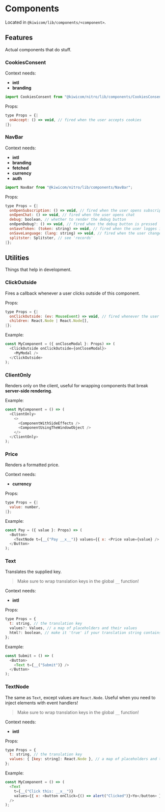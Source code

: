 # Components

Located in `@kiwicom/lib/components/<component>`.

## Features

Actual components that do stuff.

### CookiesConsent

Context needs:
* **intl**
* **branding**

```js
import CookiesConsent from "@kiwicom/nitro/lib/components/CookiesConsent";
```

Props:
```js
type Props = {|
  onAccept: () => void, // fired when the user accepts cookies
|};
```

### NavBar

Context needs:
* **intl**
* **branding**
* **fetched**
* **currency**
* **auth**

```js
import NavBar from "@kiwicom/nitro/lib/components/NavBar";
```

Props:
```js
type Props = {|
  onOpenSubscription: () => void, // fired when the user opens subscription
  onOpenChat: () => void, // fired when the user opens chat 
  debug: boolean, // whether to render the debug button
  onOpenDebug?: () => void, // fired when the debug button is pressed
  onSaveToken: (token: string) => void, // fired when the user logges in
  onSaveLanguage: (lang: string) => void, // fired when the user changes language
  splitster: Splitster, // see 'records'
|};
```

## Utilities

Things that help in development.

### ClickOutside

Fires a callback whenever a user clicks outside of this component.

Props:
```js
type Props = {|
  onClickOutside: (ev: MouseEvent) => void, // fired whenever the user clicks outside of the component
  children: React.Node | React.Node[],
|};
```

Example:
```js
const MyComponent = ({ onCloseModal }: Props) => (
  <ClickOutside onClickOutside={onCloseModal}>
    <MyModal />
  </ClickOutside>
);
```

### ClientOnly

Renders only on the client, useful for wrapping components that break **server-side rendering**.

Example:
```js
const MyComponent = () => (
  <ClientOnly>
    <>
      <ComponentWithSideEffects />
      <ComponentUsingTheWindowObject />
    </>
  </ClientOnly>
);
```

### Price

Renders a formatted price.

Context needs:
* **currency**

Props:
```js
type Props = {|
  value: number,
|};
```

Example:
```js
const Pay = ({ value }: Props) => (
  <Button>
    <TextNode t={__("Pay __x__")} values={{ x: <Price value={value} /> }} />
  </Button>
);
```

### Text

Translates the supplied key.

> Make sure to wrap translation keys in the global `__` function!

Context needs:
* **intl**

Props:
```js
type Props = {
  t: string, // the translation key
  values?: Values, // a map of placeholders and their values
  html?: boolean, // make it 'true' if your translation string contains HTML elements
};
```

Example:
```js
const Submit = () => (
  <Button>
    <Text t={__("Submit")} />
  </Button>
);
```

### TextNode

The same as `Text`, except values are `React.Node`. Useful when you need to inject elements with event handlers!

> Make sure to wrap translation keys in the global `__` function!

Context needs:
* **intl**

Props:
```js
type Props = {
  t: string, // the translation key
  values: { [key: string]: React.Node }, // a map of placeholders and their React Node values
};
```

Example:
```js
const MyComponent = () => (
  <Text
    t={__("Click this: __x__")}
    values={{ x: <button onClick={() => alert("Clicked")}>Yo</button> }}
  />
);
```
